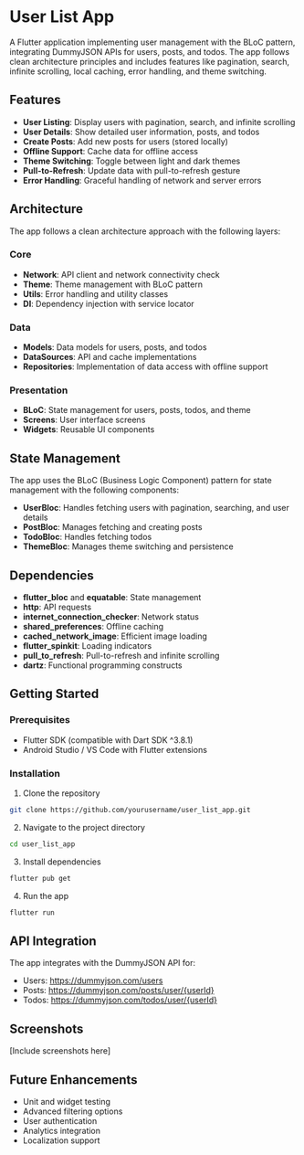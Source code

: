 # User List App

A Flutter application implementing user management with the BLoC pattern, integrating DummyJSON APIs for users, posts, and todos. The app follows clean architecture principles and includes features like pagination, search, infinite scrolling, local caching, error handling, and theme switching.

## Features

- **User Listing**: Display users with pagination, search, and infinite scrolling
- **User Details**: Show detailed user information, posts, and todos
- **Create Posts**: Add new posts for users (stored locally)
- **Offline Support**: Cache data for offline access
- **Theme Switching**: Toggle between light and dark themes
- **Pull-to-Refresh**: Update data with pull-to-refresh gesture
- **Error Handling**: Graceful handling of network and server errors

## Architecture

The app follows a clean architecture approach with the following layers:

### Core
- **Network**: API client and network connectivity check
- **Theme**: Theme management with BLoC pattern
- **Utils**: Error handling and utility classes
- **DI**: Dependency injection with service locator

### Data
- **Models**: Data models for users, posts, and todos
- **DataSources**: API and cache implementations
- **Repositories**: Implementation of data access with offline support

### Presentation
- **BLoC**: State management for users, posts, todos, and theme
- **Screens**: User interface screens
- **Widgets**: Reusable UI components

## State Management

The app uses the BLoC (Business Logic Component) pattern for state management with the following components:

- **UserBloc**: Handles fetching users with pagination, searching, and user details
- **PostBloc**: Manages fetching and creating posts
- **TodoBloc**: Handles fetching todos
- **ThemeBloc**: Manages theme switching and persistence

## Dependencies

- **flutter_bloc** and **equatable**: State management
- **http**: API requests
- **internet_connection_checker**: Network status
- **shared_preferences**: Offline caching
- **cached_network_image**: Efficient image loading
- **flutter_spinkit**: Loading indicators
- **pull_to_refresh**: Pull-to-refresh and infinite scrolling
- **dartz**: Functional programming constructs

## Getting Started

### Prerequisites

- Flutter SDK (compatible with Dart SDK ^3.8.1)
- Android Studio / VS Code with Flutter extensions

### Installation

1. Clone the repository
```bash
git clone https://github.com/yourusername/user_list_app.git
```

2. Navigate to the project directory
```bash
cd user_list_app
```

3. Install dependencies
```bash
flutter pub get
```

4. Run the app
```bash
flutter run
```

## API Integration

The app integrates with the DummyJSON API for:
- Users: https://dummyjson.com/users
- Posts: https://dummyjson.com/posts/user/{userId}
- Todos: https://dummyjson.com/todos/user/{userId}

## Screenshots

[Include screenshots here]

## Future Enhancements

- Unit and widget testing
- Advanced filtering options
- User authentication
- Analytics integration
- Localization support

